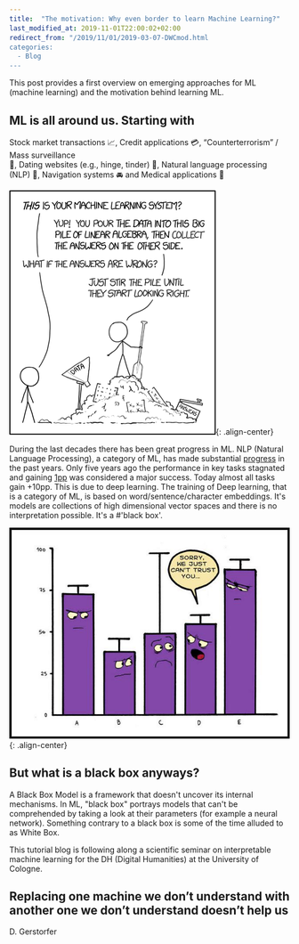 ```yaml
---
title:  "The motivation: Why even border to learn Machine Learning?"
last_modified_at: 2019-11-01T22:00:02+02:00
redirect_from: "/2019/11/01/2019-03-07-DWCmod.html
categories:
  - Blog
---
```


This post provides a first overview on emerging approaches for ML (machine learning) and the motivation behind learning ML.


## ML is all around us. Starting with

Stock market transactions :chart_with_upwards_trend:, Credit applications :credit_card:, “Counterterrorism” / Mass surveillance  
:mag_right:, Dating websites (e.g., hinge, tinder) :couple_with_heart:, Natural language processing (NLP) :speech_balloon:, Navigation systems :oncoming_automobile: and Medical applications :pill: 

![img](/assets/blog/2019_11_01/5Q5OC.png){: .align-center}

During the last decades there has been great progress in ML. NLP (Natural Language Processing), a category of ML, has made substantial [progress](https://ruder.io/tracking-progress-nlp/) in the past years.
Only five years ago the performance in key tasks stagnated and gaining [1pp](https://en.wikipedia.org/wiki/PP_(complexity)) was considered a major success. Today almost all tasks gain +10pp. This is due to deep learning. The training of Deep learning, that is a category of ML, is based on word/sentence/character embeddings. It's models are collections of high dimensional vector spaces and there is no interpretation possible. It's a #'black box'.

![img](/assets/blog/2019_11_01/P1WaO.png){: .align-center}

## But what is a black box anyways? 

A Black Box Model is a framework that doesn't uncover its internal mechanisms. In ML, "black box" portrays models that can't be comprehended by taking a look at their parameters (for example a neural network). Something contrary to a black box is some of the time alluded to as White Box.

This tutorial blog is following along a scientific seminar on interpretable machine learning for the DH (Digital Humanities) at the University of Cologne.

## Replacing one machine we don’t understand with another one we don’t understand doesn’t help us
D. Gerstorfer
